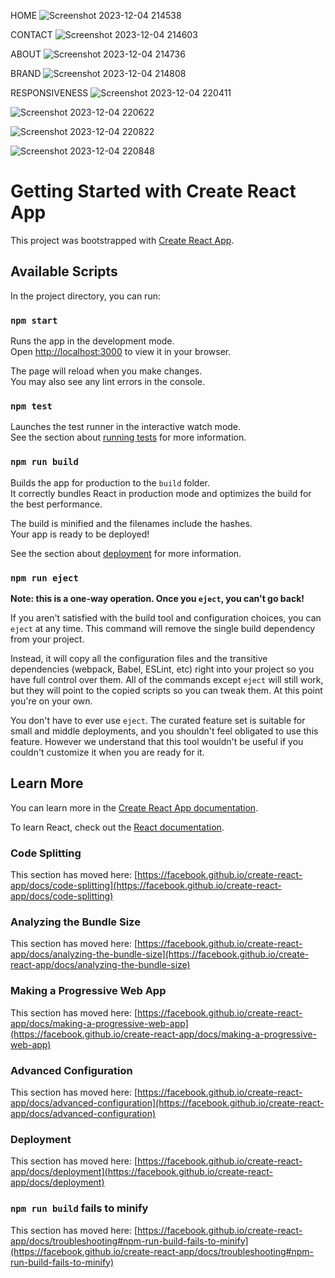 HOME
![Screenshot 2023-12-04 214538](https://github.com/NeerajYadav-coder/TechyStar-WebApp/assets/134063655/df66897a-ef6a-4ac7-b0ed-d528d66381b1)

CONTACT
![Screenshot 2023-12-04 214603](https://github.com/NeerajYadav-coder/TechyStar-WebApp/assets/134063655/a7cd1d4a-cc58-4049-bbfe-dc7a1e49c454)

ABOUT
![Screenshot 2023-12-04 214736](https://github.com/NeerajYadav-coder/TechyStar-WebApp/assets/134063655/1be93e8f-d914-4f80-82e0-308975e6441e)

BRAND
![Screenshot 2023-12-04 214808](https://github.com/NeerajYadav-coder/TechyStar-WebApp/assets/134063655/eaa5a096-4582-45f4-bbef-56decd320c0c)



RESPONSIVENESS
![Screenshot 2023-12-04 220411](https://github.com/NeerajYadav-coder/TechyStar-WebApp/assets/134063655/2b76d0c4-d482-48da-b8bf-d013f5d8d8d7)


![Screenshot 2023-12-04 220622](https://github.com/NeerajYadav-coder/TechyStar-WebApp/assets/134063655/9f1bb5b5-494c-4bf2-86da-8e28636d7ea2)


![Screenshot 2023-12-04 220822](https://github.com/NeerajYadav-coder/TechyStar-WebApp/assets/134063655/7227a87c-5d99-48da-bd33-4cdf0d3f3ba9)


![Screenshot 2023-12-04 220848](https://github.com/NeerajYadav-coder/TechyStar-WebApp/assets/134063655/c0de28d1-033c-4ffd-93c5-55747caa985d)





# Getting Started with Create React App

This project was bootstrapped with [Create React App](https://github.com/facebook/create-react-app).

## Available Scripts

In the project directory, you can run:

### `npm start`

Runs the app in the development mode.\
Open [http://localhost:3000](http://localhost:3000) to view it in your browser.

The page will reload when you make changes.\
You may also see any lint errors in the console.

### `npm test`

Launches the test runner in the interactive watch mode.\
See the section about [running tests](https://facebook.github.io/create-react-app/docs/running-tests) for more information.

### `npm run build`

Builds the app for production to the `build` folder.\
It correctly bundles React in production mode and optimizes the build for the best performance.

The build is minified and the filenames include the hashes.\
Your app is ready to be deployed!

See the section about [deployment](https://facebook.github.io/create-react-app/docs/deployment) for more information.

### `npm run eject`

**Note: this is a one-way operation. Once you `eject`, you can't go back!**

If you aren't satisfied with the build tool and configuration choices, you can `eject` at any time. This command will remove the single build dependency from your project.

Instead, it will copy all the configuration files and the transitive dependencies (webpack, Babel, ESLint, etc) right into your project so you have full control over them. All of the commands except `eject` will still work, but they will point to the copied scripts so you can tweak them. At this point you're on your own.

You don't have to ever use `eject`. The curated feature set is suitable for small and middle deployments, and you shouldn't feel obligated to use this feature. However we understand that this tool wouldn't be useful if you couldn't customize it when you are ready for it.

## Learn More

You can learn more in the [Create React App documentation](https://facebook.github.io/create-react-app/docs/getting-started).

To learn React, check out the [React documentation](https://reactjs.org/).

### Code Splitting

This section has moved here: [https://facebook.github.io/create-react-app/docs/code-splitting](https://facebook.github.io/create-react-app/docs/code-splitting)

### Analyzing the Bundle Size

This section has moved here: [https://facebook.github.io/create-react-app/docs/analyzing-the-bundle-size](https://facebook.github.io/create-react-app/docs/analyzing-the-bundle-size)

### Making a Progressive Web App

This section has moved here: [https://facebook.github.io/create-react-app/docs/making-a-progressive-web-app](https://facebook.github.io/create-react-app/docs/making-a-progressive-web-app)

### Advanced Configuration

This section has moved here: [https://facebook.github.io/create-react-app/docs/advanced-configuration](https://facebook.github.io/create-react-app/docs/advanced-configuration)

### Deployment

This section has moved here: [https://facebook.github.io/create-react-app/docs/deployment](https://facebook.github.io/create-react-app/docs/deployment)

### `npm run build` fails to minify

This section has moved here: [https://facebook.github.io/create-react-app/docs/troubleshooting#npm-run-build-fails-to-minify](https://facebook.github.io/create-react-app/docs/troubleshooting#npm-run-build-fails-to-minify)
